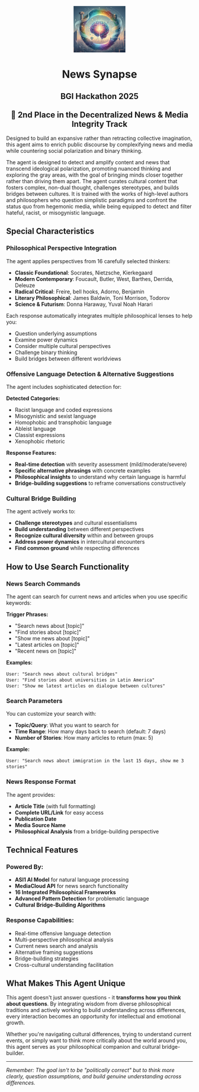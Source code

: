 <div align="center">

<img src="./docs/images/agent-image.jpg" alt="News Synapse" width="140">

<p></p>

<h1>News Synapse</h1>

<h2>
BGI Hackathon 2025
</br></br>
🥈 2nd Place in the Decentralized News & Media Integrity Track
</h2>

</div>

Designed to build an expansive rather than retracting collective imagination, this agent aims to enrich public discourse by complexifying news and media while countering social polarization and binary thinking.

The agent is designed to detect and amplify content and news that transcend ideological polarization, promoting nuanced thinking and exploring the gray areas, with the goal of bringing minds closer together rather than driving them apart. The agent curates cultural content that fosters complex, non-dual thought, challenges stereotypes, and builds bridges between cultures. It is trained with the works of high-level authors and philosophers who question simplistic paradigms and confront the status quo from hegemonic media, while being equipped to detect and filter hateful, racist, or misogynistic language.

## Special Characteristics

### **Philosophical Perspective Integration**
The agent applies perspectives from 16 carefully selected thinkers:

- **Classic Foundational**: Socrates, Nietzsche, Kierkegaard
- **Modern Contemporary**: Foucault, Butler, West, Barthes, Derrida, Deleuze  
- **Radical Critical**: Freire, bell hooks, Adorno, Benjamin
- **Literary Philosophical**: James Baldwin, Toni Morrison, Todorov
- **Science & Futurism**: Donna Haraway, Yuval Noah Harari

Each response automatically integrates multiple philosophical lenses to help you:
- Question underlying assumptions
- Examine power dynamics
- Consider multiple cultural perspectives
- Challenge binary thinking
- Build bridges between different worldviews

### **Offensive Language Detection & Alternative Suggestions**

The agent includes sophisticated detection for:

**Detected Categories:**
- Racist language and coded expressions
- Misogynistic and sexist language
- Homophobic and transphobic language
- Ableist language
- Classist expressions
- Xenophobic rhetoric

**Response Features:**
- **Real-time detection** with severity assessment (mild/moderate/severe)
- **Specific alternative phrasings** with concrete examples
- **Philosophical insights** to understand why certain language is harmful
- **Bridge-building suggestions** to reframe conversations constructively

### **Cultural Bridge Building**

The agent actively works to:
- **Challenge stereotypes** and cultural essentialisms
- **Build understanding** between different perspectives
- **Recognize cultural diversity** within and between groups
- **Address power dynamics** in intercultural encounters
- **Find common ground** while respecting differences

## How to Use Search Functionality

### **News Search Commands**

The agent can search for current news and articles when you use specific keywords:

**Trigger Phrases:**
- "Search news about [topic]"
- "Find stories about [topic]"
- "Show me news about [topic]"
- "Latest articles on [topic]"
- "Recent news on [topic]"

**Examples:**
```
User: "Search news about cultural bridges"
User: "Find stories about universities in Latin America"
User: "Show me latest articles on dialogue between cultures"
```

### **Search Parameters**

You can customize your search with:
- **Topic/Query**: What you want to search for
- **Time Range**: How many days back to search (default: 7 days)
- **Number of Stories**: How many articles to return (max: 5)

**Example:**
```
User: "Search news about immigration in the last 15 days, show me 3 stories"
```

### **News Response Format**

The agent provides:
- **Article Title** (with full formatting)
- **Complete URL/Link** for easy access
- **Publication Date**
- **Media Source Name**
- **Philosophical Analysis** from a bridge-building perspective


## Technical Features

### **Powered By:**
- **ASI1 AI Model** for natural language processing
- **MediaCloud API** for news search functionality
- **16 Integrated Philosophical Frameworks**
- **Advanced Pattern Detection** for problematic language
- **Cultural Bridge-Building Algorithms**

### **Response Capabilities:**
- Real-time offensive language detection
- Multi-perspective philosophical analysis
- Current news search and analysis
- Alternative framing suggestions
- Bridge-building strategies
- Cross-cultural understanding facilitation

## What Makes This Agent Unique

This agent doesn't just answer questions - it **transforms how you think about questions**. By integrating wisdom from diverse philosophical traditions and actively working to build understanding across differences, every interaction becomes an opportunity for intellectual and emotional growth.

Whether you're navigating cultural differences, trying to understand current events, or simply want to think more critically about the world around you, this agent serves as your philosophical companion and cultural bridge-builder.

---

*Remember: The goal isn't to be "politically correct" but to think more clearly, question assumptions, and build genuine understanding across differences.*